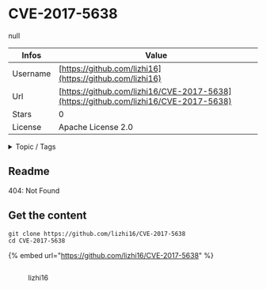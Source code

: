 # CVE-2017-5638

null

| Infos    | Value                                                              |
| -------- | -------------------------------------------------------------------|
| Username | [https://github.com/lizhi16](https://github.com/lizhi16) |
| Url      | [https://github.com/lizhi16/CVE-2017-5638](https://github.com/lizhi16/CVE-2017-5638)                                               |
| Stars    | 0                                                          |
| License  | Apache License 2.0                                                        |

<details>

<summary>Topic / Tags</summary>



</details>

## Readme

404: Not Found


## Get the content

```
git clone https://github.com/lizhi16/CVE-2017-5638
cd CVE-2017-5638
```

{% embed url="https://github.com/lizhi16/CVE-2017-5638" %}

<figure><img src="https://avatars.githubusercontent.com/u/22630810?v=4" alt=""><figcaption><p>lizhi16</p></figcaption></figure>
